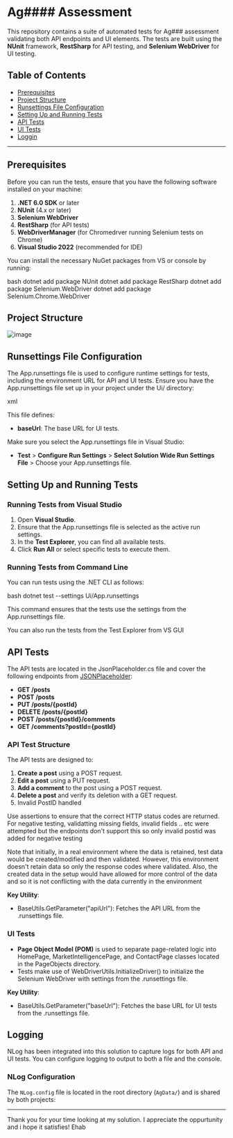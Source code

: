 # Ag#### Assessment

This repository contains a suite of automated tests for Ag### assessment validating both API endpoints and UI elements. The tests are built using the **NUnit** framework, **RestSharp** for API testing, and **Selenium WebDriver** for UI testing.

## Table of Contents
- [Prerequisites](#prerequisites)
- [Project Structure](#project-structure)
- [Runsettings File Configuration](#runsettings-file-configuration)
- [Setting Up and Running Tests](#setting-up-and-running-tests)
- [API Tests](#api-tests)
- [UI Tests](#ui-tests)
- [Loggin](#nlogc-onfiguration)

---

## Prerequisites

Before you can run the tests, ensure that you have the following software installed on your machine:

1. **.NET 6.0 SDK** or later
2. **NUnit** (4.x or later)
3. **Selenium WebDriver**
4. **RestSharp** (for API tests)
5. **WebDriverManager** (for Chromedrver running Selenium tests on Chrome)
6. **Visual Studio 2022** (recommended for IDE)

You can install the necessary NuGet packages from VS or console by running:

bash
dotnet add package NUnit
dotnet add package RestSharp
dotnet add package Selenium.WebDriver
dotnet add package Selenium.Chrome.WebDriver


## Project Structure

![image](https://github.com/user-attachments/assets/57b7ac48-68d0-4d73-8590-924c45a350bd)


## Runsettings File Configuration

The App.runsettings file is used to configure runtime settings for tests, including the environment URL for API and UI tests. Ensure you have the App.runsettings file set up in your project under the Ui/ directory:

xml
<?xml version="1.0" encoding="utf-8"?>
<RunSettings>
  <TestRunParameters>
    <Parameter name="baseUrl" value="https://www.agdata.com" />
  </TestRunParameters>
</RunSettings>


This file defines:
- **baseUrl**: The base URL for UI tests.

Make sure you select the App.runsettings file in Visual Studio:
- **Test** > **Configure Run Settings** > **Select Solution Wide Run Settings File** > Choose your App.runsettings file.

## Setting Up and Running Tests

### Running Tests from Visual Studio
1. Open **Visual Studio**.
2. Ensure that the App.runsettings file is selected as the active run settings.
3. In the **Test Explorer**, you can find all available tests.
4. Click **Run All** or select specific tests to execute them.

### Running Tests from Command Line
You can run tests using the .NET CLI as follows:

bash
dotnet test --settings Ui/App.runsettings


This command ensures that the tests use the settings from the App.runsettings file.

You can also run the tests from the Test Explorer from VS GUI

## API Tests

The API tests are located in the JsonPlaceholder.cs file and cover the following endpoints from [JSONPlaceholder](https://jsonplaceholder.typicode.com/guide):

- **GET /posts**
- **POST /posts**
- **PUT /posts/{postId}**
- **DELETE /posts/{postId}**
- **POST /posts/{postId}/comments**
- **GET /comments?postId={postId}**

### API Test Structure
The API tests are designed to:
1. **Create a post** using a POST request.
2. **Edit a post** using a PUT request.
3. **Add a comment** to the post using a POST request.
4. **Delete a post** and verify its deletion with a GET request.
5. Invalid PostID handled

Use assertions to ensure that the correct HTTP status codes are returned.
For negative testing, validatting missing fields, invalid fields .. etc were attempted but the endpoints don't support this so only invalid postid was added for negative testing

Note that initially, in a real environment where the data is retained, test data would be created/modified and then validated. However, this environment doesn't retain data so only the response codes where validated. Also, the created data in the setup would have allowed for more control of the data and so it is not conflicting with the data currently in the environment

**Key Utility**: 
- BaseUtils.GetParameter("apiUrl"): Fetches the API URL from the .runsettings file.

### UI Tests
- **Page Object Model (POM)** is used to separate page-related logic into HomePage, MarketIntelligencePage, and ContactPage classes located in the PageObjects directory.
- Tests make use of WebDriverUtils.InitializeDriver() to initialize the Selenium WebDriver with settings from the .runsettings file.

**Key Utility**: 
- BaseUtils.GetParameter("baseUrl"): Fetches the base URL for UI tests from the .runsettings file.

## Logging

NLog has been integrated into this solution to capture logs for both API and UI tests. You can configure logging to output to both a file and the console.

### NLog Configuration

The `NLog.config` file is located in the root directory (`AgData/`) and is shared by both projects:

---

Thank you for your time looking at my solution. I appreciate the oppurtunity and i hope it satisfies!
Ehab

